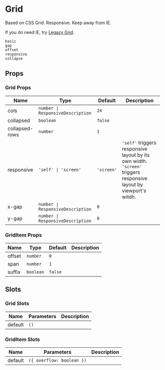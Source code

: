 # Grid

<!--single-column-->

Based on CSS Grid. Responsive. Keep away from IE.

If you do need IE, try [Legacy Grid](legacy-grid).

```demo
basic
gap
offset
responsive
collapse
```

## Props

### Grid Props

| Name | Type | Default | Description |
| --- | --- | --- | --- |
| cols | `number \| ResponsiveDescription` | `24` |  |
| collapsed | `boolean` | `false` |  |
| collapsed-rows | `number` | `1` |  |
| responsive | `'self' \| 'screen'` | `'screen'` | `'self'` triggers responsive layout by its own width. `'screen'` triggers responsive layout by viewport's witdh. |
| x-gap | `number \| ResponsiveDescription` | `0` |  |
| y-gap | `number \| ResponsiveDescription` | `0` |  |

### GridItem Props

| Name   | Type      | Default | Description |
| ------ | --------- | ------- | ----------- |
| offset | `number`  | `0`     |             |
| span   | `number`  | `1`     |             |
| suffix | `boolean` | `false` |             |

## Slots

### Grid Slots

| Name    | Parameters | Description |
| ------- | ---------- | ----------- |
| default | `()`       |             |

### GridItem Slots

| Name    | Parameters                | Description |
| ------- | ------------------------- | ----------- |
| default | `({ overflow: boolean })` |             |
